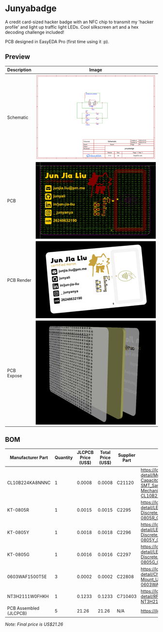 # Junyabadge

A credit card-sized hacker badge with an NFC chip to transmit my 'hacker profile' and light up traffic light LEDs. Cool silkscreen art and a hex decoding challenge included!

PCB designed in EasyEDA Pro (first time using it :p).

## Preview

| Description | Image                              |
|-------------|------------------------------------|
| Schematic   | ![](./images/schematic.png)        |
| PCB         | ![](./images/pcb.png)              |
| PCB Render  | ![](./images/pcb_render_front.png) |
| PCB Expose  | ![](./images/expose.png)           |

## BOM

| Manufacturer Part      | Quantity | JLCPCB Price (US$) | Total Price (US$) | Supplier Part | Supplier Link                                                                                                                    |
|------------------------|----------|--------------------|-------------------|---------------|----------------------------------------------------------------------------------------------------------------------------------|
| CL10B224KA8NNNC        | 1        | 0.0008             | 0.0008            | C21120        | https://lcsc.com/product-detail/Multilayer-Ceramic-Capacitors-MLCC-SMD-SMT_Samsung-Electro-Mechanics-CL10B224KA8NNNC_C21120.html |
| KT-0805R               | 1        | 0.0015             | 0.0015            | C2295         | https://lcsc.com/product-detail/LED-Indication-Discrete_Hubei-KENTO-Elec-KT-0805R_C2295.html                                     |
| KT-0805Y               | 1        | 0.0018             | 0.0018            | C2296         | https://lcsc.com/product-detail/LED-Indication-Discrete_Hubei-KENTO-Elec-KT-0805Y_C2296.html                                     |
| KT-0805G               | 1        | 0.0016             | 0.0016            | C2297         | https://lcsc.com/product-detail/LED-Indication-Discrete_Hubei-KENTO-Elec-KT-0805G_C2297.html                                     |
| 0603WAF1500T5E         | 3        | 0.0002             | 0.0002            | C22808        | https://lcsc.com/product-detail/Chip-Resistor-Surface-Mount_UNI-ROYAL-Uniroyal-Elec-0603WAF1500T5E_C22808.html                   |
| NT3H2111W0FHKH         | 1        | 0.1233             | 0.1233            | C710403       | https://lcsc.com/product-detail/RFID-ICs_NXP-Semicon-NT3H2111W0FHKH_C710403.html                                                 |
| PCB Assembled (JLCPCB) | 5        | 21.26              | 21.26             | N/A           | https://jlcpcb.com                                                                                                               |

*Note: Final price is US$21.26*

